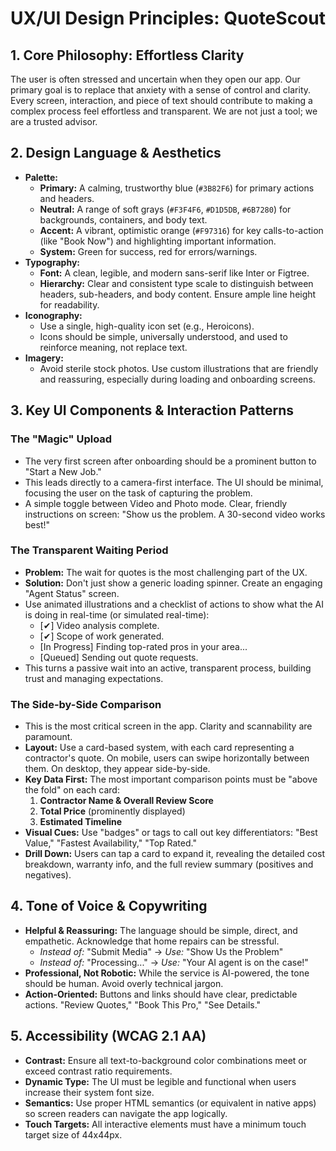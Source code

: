 
# UX/UI Design Principles: QuoteScout

## 1. Core Philosophy: Effortless Clarity

The user is often stressed and uncertain when they open our app. Our primary goal is to replace that anxiety with a sense of control and clarity. Every screen, interaction, and piece of text should contribute to making a complex process feel effortless and transparent. We are not just a tool; we are a trusted advisor.

## 2. Design Language & Aesthetics

-   **Palette:**
    -   **Primary:** A calming, trustworthy blue (`#3B82F6`) for primary actions and headers.
    -   **Neutral:** A range of soft grays (`#F3F4F6`, `#D1D5DB`, `#6B7280`) for backgrounds, containers, and body text.
    -   **Accent:** A vibrant, optimistic orange (`#F97316`) for key calls-to-action (like "Book Now") and highlighting important information.
    -   **System:** Green for success, red for errors/warnings.
-   **Typography:**
    -   **Font:** A clean, legible, and modern sans-serif like Inter or Figtree.
    -   **Hierarchy:** Clear and consistent type scale to distinguish between headers, sub-headers, and body content. Ensure ample line height for readability.
-   **Iconography:**
    -   Use a single, high-quality icon set (e.g., Heroicons).
    -   Icons should be simple, universally understood, and used to reinforce meaning, not replace text.
-   **Imagery:**
    -   Avoid sterile stock photos. Use custom illustrations that are friendly and reassuring, especially during loading and onboarding screens.

## 3. Key UI Components & Interaction Patterns

### The "Magic" Upload
-   The very first screen after onboarding should be a prominent button to "Start a New Job."
-   This leads directly to a camera-first interface. The UI should be minimal, focusing the user on the task of capturing the problem.
-   A simple toggle between Video and Photo mode. Clear, friendly instructions on screen: "Show us the problem. A 30-second video works best!"

### The Transparent Waiting Period
-   **Problem:** The wait for quotes is the most challenging part of the UX.
-   **Solution:** Don't just show a generic loading spinner. Create an engaging "Agent Status" screen.
-   Use animated illustrations and a checklist of actions to show what the AI is doing in real-time (or simulated real-time):
    -   [✔] Video analysis complete.
    -   [✔] Scope of work generated.
    -   [In Progress] Finding top-rated pros in your area...
    -   [Queued] Sending out quote requests.
-   This turns a passive wait into an active, transparent process, building trust and managing expectations.

### The Side-by-Side Comparison
-   This is the most critical screen in the app. Clarity and scannability are paramount.
-   **Layout:** Use a card-based system, with each card representing a contractor's quote. On mobile, users can swipe horizontally between them. On desktop, they appear side-by-side.
-   **Key Data First:** The most important comparison points must be "above the fold" on each card:
    1.  **Contractor Name & Overall Review Score**
    2.  **Total Price** (prominently displayed)
    3.  **Estimated Timeline**
-   **Visual Cues:** Use "badges" or tags to call out key differentiators: "Best Value," "Fastest Availability," "Top Rated."
-   **Drill Down:** Users can tap a card to expand it, revealing the detailed cost breakdown, warranty info, and the full review summary (positives and negatives).

## 4. Tone of Voice & Copywriting

-   **Helpful & Reassuring:** The language should be simple, direct, and empathetic. Acknowledge that home repairs can be stressful.
    -   *Instead of:* "Submit Media" -> *Use:* "Show Us the Problem"
    -   *Instead of:* "Processing..." -> *Use:* "Your AI agent is on the case!"
-   **Professional, Not Robotic:** While the service is AI-powered, the tone should be human. Avoid overly technical jargon.
-   **Action-Oriented:** Buttons and links should have clear, predictable actions. "Review Quotes," "Book This Pro," "See Details."

## 5. Accessibility (WCAG 2.1 AA)

-   **Contrast:** Ensure all text-to-background color combinations meet or exceed contrast ratio requirements.
-   **Dynamic Type:** The UI must be legible and functional when users increase their system font size.
-   **Semantics:** Use proper HTML semantics (or equivalent in native apps) so screen readers can navigate the app logically.
-   **Touch Targets:** All interactive elements must have a minimum touch target size of 44x44px.
